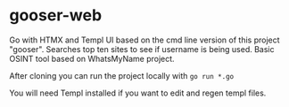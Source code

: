 # gooser-web

Go with HTMX and Templ UI based on the cmd line version of this project "gooser". Searches top ten sites to see if username is being used. Basic OSINT tool based on WhatsMyName project.

After cloning you can run the project locally with
```go run *.go```

You will need Templ installed if you want to edit and regen templ files.